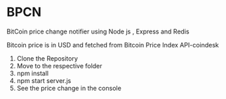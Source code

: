 # BPCN
BitCoin price change notifier using Node js , Express and Redis

Bitcoin price is in USD and fetched from Bitcoin Price Index API-coindesk

1. Clone the Repository
2. Move to the respective folder
3. npm install
4. npm start server.js
5. See the price change in the console


